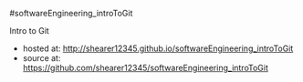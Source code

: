 #softwareEngineering_introToGit

Intro to Git

- hosted at: http://shearer12345.github.io/softwareEngineering_introToGit
- source at: https://github.com/shearer12345/softwareEngineering_introToGit
